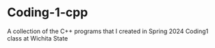 # Coding-1-cpp
A collection of the C++ programs that I created in Spring 2024 Coding1 class at Wichita State
